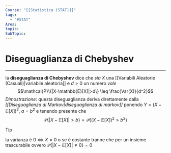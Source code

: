 ```yaml
---
Course: "[[Statistica (STAT)]]"
tags:
  - "#STAT"
Area: 
topic: 
SubTopic:
---
```


# Diseguaglianza di Chebyshev
---
la __diseguaglianza di Chebyshev__ dice che 
_sia_ $X$  una [[Variabili Aleatorie (Casuali)|variabile aleatoria]] e $d>0$ un numero 
_vale_ $$\mathcal{P}\{|X-\mathbb{E}[X]|>d\} \leq \frac{Var(X)}{d^2}$$
_Dimostrazione_:
	questa diseguaglianza deriva direttamente dalla _[[Diseguaglianza di Markov|diseguaglianza di markov]]_ ponendo $Y=(X-\mathbb{E}[X])^{2}$, $a=b^{2}$ e tenendo presente che $$\mathcal{P}\{ |X-\mathbb{E}[X]|>b \}=\mathcal{P}\{ (X-\mathbb{E}[X])^{2}>b^{2}\}$$
> [!tip]
> la varianza è $0\iff X=0$  o se è costante tranne che per un insieme trascurabile ovvero $\mathcal{P}\{ |X-\mathbb{E}[X]| \not=0 \}=0$ 
